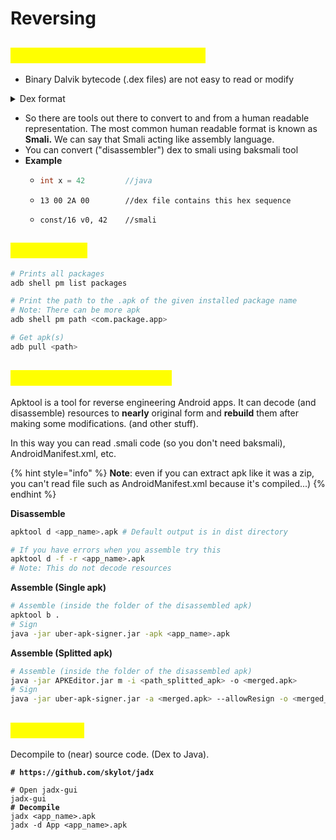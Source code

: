 # Reversing

## <mark style="color:yellow;">Understanding .dex and .smali</mark>

* Binary Dalvik bytecode (.dex files) are not easy to read or modify

<details>

<summary>Dex format</summary>

```
6465780A 30333800 7A44CBBB FB4AE841 0286C06A 8DF19000
3C5DE024 D07326A2 E0010000 70000000 78563412 00000000
00000000 64010000 05000000 70000000 03000000 84000000
01000000 90000000 00000000 00000000 02000000 9C000000
01000000 AC000000 14010000 CC000000 E4000000 EC000000
07010000 2C010000 2F010000 01000000 02000000 03000000
03000000 02000000 00000000 00000000 00000000 01000000
00000000 01000000 01000000 00000000 00000000 FFFFFFFF
00000000 57010000 00000000 01000100 01000000 00000000
04000000 70100000 00000E00 063C696E 69743E00 194C616E
64726F69 642F6170 702F4170 706C6963 6174696F 6E3B0023
4C636F6D 2F627567 736E6167 2F646578 6578616D 706C652F
42756773 6E616741 70703B00 01560026 7E7E4438 7B226D69
6E2D6170 69223A32 362C2276 65727369 6F6E223A 2276302E
312E3134 227D0000 00010001 818004CC 01000000 0A000000
00000000 01000000 00000000 01000000 05000000 70000000
02000000 03000000 84000000 03000000 01000000 90000000
05000000 02000000 9C000000 06000000 01000000 AC000000
01200000 01000000 CC000000 02200000 05000000 E4000000
00200000 01000000 57010000 00100000 01000000 64010000
dex
038zDÀª˚JËAÜ¿jçÒê<]‡$–s&¢‡pxv4dpñêú¨ã‰ï, ˇˇˇˇwp<init="">Landroid/app/Application;</]‡$–s&¢‡pxv4dpñêú¨ã‰ï,>
#Lcom/bugsnag/dexexample/BugsnagApp;
V&~~D8{"min-api":26,"version":"v0.1.14"}ÅÄÃ
pÑêú¨ Ã ‰ Wd
```

* More info: [https://www.bugsnag.com/blog/dex-and-d8/](https://www.bugsnag.com/blog/dex-and-d8/)

</details>

* So there are tools out there to convert to and from a human readable representation. The most common human readable format is known as **Smali.** We can say that Smali acting like assembly language.
* You can convert ("disassembler") dex to smali using baksmali tool
* **Example**
  * ```java
    int x = 42         //java
    ```
  * ```
    13 00 2A 00        //dex file contains this hex sequence
    ```
  * ```
    const/16 v0, 42    //smali
    ```

## <mark style="color:yellow;">Extract APK</mark>

```bash
# Prints all packages
adb shell pm list packages

# Print the path to the .apk of the given installed package name
# Note: There can be more apk
adb shell pm path <com.package.app>

# Get apk(s)
adb pull <path>
```

## <mark style="color:yellow;">**Disassemble & Assemble**</mark>

Apktool is a tool for reverse engineering Android apps. It can decode (and disassemble) resources to **nearly** original form and **rebuild** them after making some modifications. (and other stuff).

In this way you can read .smali code (so you don't need baksmali), AndroidManifest.xml, etc.

{% hint style="info" %}
**Note**: even if you can extract apk like it was a zip, you can't read file such as AndroidManifest.xml because it's compiled...)
{% endhint %}

**Disassemble**

```sh
apktool d <app_name>.apk # Default output is in dist directory

# If you have errors when you assemble try this
apktool d -f -r <app_name>.apk
# Note: This do not decode resources
```

**Assemble (Single apk)**

```sh
# Assemble (inside the folder of the disassembled apk)
apktool b .
# Sign
java -jar uber-apk-signer.jar -apk <app_name>.apk
```

**Assemble (Splitted apk)**

```sh
# Assemble (inside the folder of the disassembled apk)
java -jar APKEditor.jar m -i <path_splitted_apk> -o <merged.apk>
# Sign
java -jar uber-apk-signer.jar -a <merged.apk> --allowResign -o <merged_signed>
```

## <mark style="color:yellow;">Dex to Java</mark>

Decompile to (near) source code. (Dex to Java).

<pre class="language-sh"><code class="lang-sh"><strong># https://github.com/skylot/jadx
</strong><strong>
</strong># Open jadx-gui
jadx-gui
<strong># Decompile
</strong>jadx &#x3C;app_name>.apk
jadx -d App &#x3C;app_name>.apk
</code></pre>
